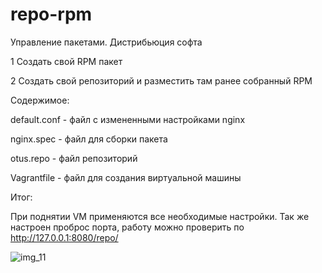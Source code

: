# repo-rpm
Управление пакетами. Дистрибьюция софта

1 Создать свой RPM пакет

2 Создать свой репозиторий и разместить там ранее собранный RPM




Содержимое:

default.conf - файл с измененными настройками nginx

nginx.spec - файл для сборки пакета

otus.repo - файл репозиторий

Vagrantfile - файл для создания виртуальной машины

Итог:

При поднятии VM применяются все необходимые настройки. Так же настроен проброс порта, работу можно проверить по http://127.0.0.1:8080/repo/

![img_11](https://github.com/Arkady1996/repo-rpm/blob/main/images/1.jpg)
